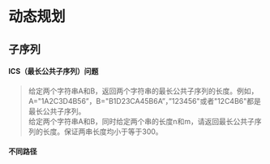 # 动态规划
## 子序列
#### lCS（最长公共子序列）问题
> 给定两个字符串A和B，返回两个字符串的最长公共子序列的长度。例如，A="1A2C3D4B56”，B="B1D23CA45B6A”，”123456"或者"12C4B6"都是最长公共子序列。  
 给定两个字符串A和B，同时给定两个串的长度n和m，请返回最长公共子序列的长度。保证两串长度均小于等于300。
#### 不同路径
